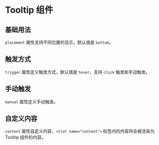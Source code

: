 # Tooltip 组件

## 基础用法
`placement` 属性支持不同位置的显示，默认值是 `bottom`。
<preview path="../demo/Tooltip/Basic.vue" title="Tooltip 组件基础用法" description="Tooltip 组件基础用法"></preview>

## 触发方式
`trigger` 属性定义触发方式，默认值是 `hover`，支持 `click` 触发和手动触发。
<preview path="../demo/Tooltip/Trigger.vue" title="Tooltip 组件支持的触发方式" description="Tooltip 组件支持的触发方式"></preview>

## 手动触发
`manual` 属性定义手动触发。
<preview path="../demo/Tooltip/Manual.vue" title="Tooltip 组件手动触发" description="Tooltip 组件手动触发"></preview>

## 自定义内容
`content` 属性自定义内容，`<slot name="content">` 标签内的内容将会被渲染为 Tooltip 组件的内容。
<preview path="../demo/Tooltip/Definition.vue" title="Tooltip 组件自定义内容" description="Tooltip 组件自定义内容"></preview>
